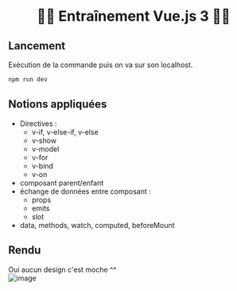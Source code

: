 # <h1 align="center">👨‍💻 Entraînement Vue.js 3 👩‍💻</h1>

## Lancement
Exécution de la commande puis on va sur son localhost.      
```bash
npm run dev
```

## Notions appliquées
- Directives : 
   - v-if, v-else-if, v-else
   - v-show
   - v-model
   - v-for
   - v-bind
   - v-on
- composant parent/enfant
- échange de données entre composant :
   - props
   - emits
   - slot
- data, methods, watch, computed, beforeMount

## Rendu
Oui aucun design c'est moche ^^  
![image](https://github.com/axelleP/Vuejs-3-training/assets/3285758/ec915e21-88f9-4a56-b103-b454888b745a)


